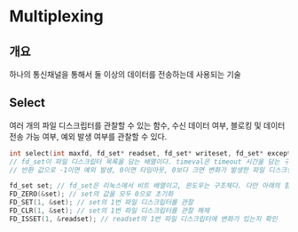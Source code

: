 # Multiplexing

## 개요
하나의 통신채널을 통해서 둘 이상의 데이터를 전송하는데 사용되는 기술

## Select
여러 개의 파일 디스크립터를 관찰할 수 있는 함수, 수신 데이터 여부, 블로킹 및 데이터 전송 가능 여부, 예외 발생 여부를 관찰할 수 있다.
```c++
int select(int maxfd, fd_set* readset, fd_set* writeset, fd_set* exceptset, const struct timeval* timeout);
// fd_set이 파일 디스크립터 목록을 담는 배열이다. timeval은 timeout 시간을 담는 구조체다. sec, micro-sec 단위가 존재한다.
// 반환 값으로 -1이면 예외 발생, 0이면 타임아웃, 0보다 크면 변화가 발생한 파일 디스크립터다.

fd_set set; // fd_set은 리눅스에서 비트 배열이고, 윈도우는 구조체다. 다만 아래의 함수들의 사용법은 같기에 신경쓰지 않아도 된다.
FD_ZERO(&set); // set의 값을 모두 0으로 초기화
FD_SET(1, &set); // set의 1번 파일 디스크립터를 관찰
FD_CLR(1, &set); // set의 1번 파일 디스크립터를 관찰 해제
FD_ISSET(1, &readset); // readset의 1번 파일 디스크립터에 변화가 있는지 확인
```